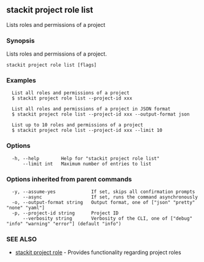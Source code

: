 ## stackit project role list

Lists roles and permissions of a project

### Synopsis

Lists roles and permissions of a project.

```
stackit project role list [flags]
```

### Examples

```
  List all roles and permissions of a project
  $ stackit project role list --project-id xxx

  List all roles and permissions of a project in JSON format
  $ stackit project role list --project-id xxx --output-format json

  List up to 10 roles and permissions of a project
  $ stackit project role list --project-id xxx --limit 10
```

### Options

```
  -h, --help        Help for "stackit project role list"
      --limit int   Maximum number of entries to list
```

### Options inherited from parent commands

```
  -y, --assume-yes             If set, skips all confirmation prompts
      --async                  If set, runs the command asynchronously
  -o, --output-format string   Output format, one of ["json" "pretty" "none" "yaml"]
  -p, --project-id string      Project ID
      --verbosity string       Verbosity of the CLI, one of ["debug" "info" "warning" "error"] (default "info")
```

### SEE ALSO

* [stackit project role](./stackit_project_role.md)	 - Provides functionality regarding project roles

